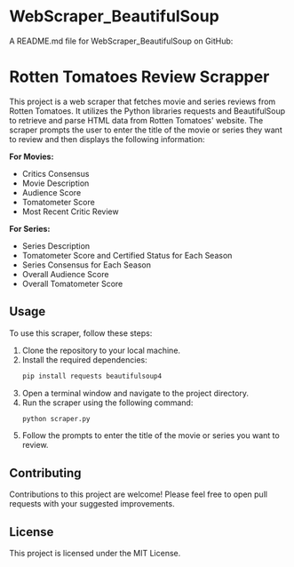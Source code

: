 # WebScraper_BeautifulSoup
A README.md file for WebScraper_BeautifulSoup on GitHub:

# Rotten Tomatoes Review Scrapper

This project is a web scraper that fetches movie and series reviews from Rotten Tomatoes. It utilizes the Python libraries requests and BeautifulSoup to retrieve and parse HTML data from Rotten Tomatoes' website. The scraper prompts the user to enter the title of the movie or series they want to review and then displays the following information:

**For Movies:**

- Critics Consensus
- Movie Description
- Audience Score
- Tomatometer Score
- Most Recent Critic Review

**For Series:**

- Series Description
- Tomatometer Score and Certified Status for Each Season
- Series Consensus for Each Season
- Overall Audience Score
- Overall Tomatometer Score

## Usage

To use this scraper, follow these steps:

1. Clone the repository to your local machine.
2. Install the required dependencies:
    ```bash
    pip install requests beautifulsoup4
    ```
3. Open a terminal window and navigate to the project directory.
4. Run the scraper using the following command:
    ```bash
    python scraper.py
    ```
5. Follow the prompts to enter the title of the movie or series you want to review.

## Contributing

Contributions to this project are welcome! Please feel free to open pull requests with your suggested improvements.

## License

This project is licensed under the MIT License.

